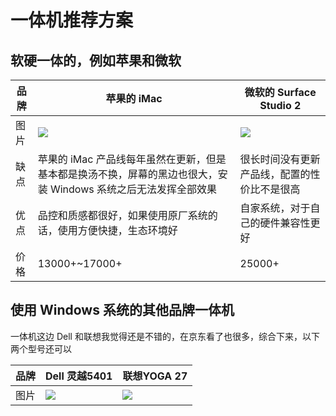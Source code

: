 # 一体机推荐方案
## 软硬一体的，例如苹果和微软

品牌 | 苹果的 iMac | 微软的 Surface Studio 2
------- | ------- | -------
图片 | ![](https://img12.360buyimg.com/n1/s450x450_jfs/t1/135650/21/6149/57352/5f2b743cEf4126985/6cb534d754547561.jpg) | ![](https://img11.360buyimg.com/n1/jfs/t1/23097/21/4160/419074/5c2f3154E0efb91b1/e18444fdaa571576.png)
缺点 | 苹果的 iMac 产品线每年虽然在更新，但是基本都是换汤不换，屏幕的黑边也很大，安装 Windows 系统之后无法发挥全部效果 |很长时间没有更新产品线，配置的性价比不是很高
优点 | 品控和质感都很好，如果使用原厂系统的话，使用方便快捷，生态环境好 | 自家系统，对于自己的硬件兼容性更好
价格 | 13000+~17000+ | 25000+

## 使用 Windows 系统的其他品牌一体机
  一体机这边 Dell 和联想我觉得还是不错的，在京东看了也很多，综合下来，以下两个型号还可以

  品牌 | Dell 灵越5401 | 联想YOGA 27
------- | ------- | -------
图片 | ![](https://img12.360buyimg.com/n1/s450x450_jfs/t1/135650/21/6149/57352/5f2b743cEf4126985/6cb534d754547561.jpg) | ![](https://img10.360buyimg.com/n1/s450x450_jfs/t1/152996/7/15694/83743/600680d2E43bd378e/9c9290e40b4aa984.jpg)
